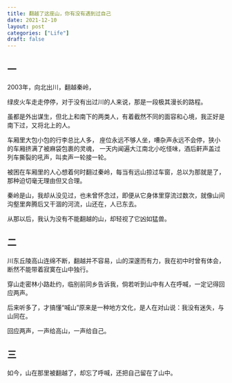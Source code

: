 ```yaml
---
title: 翻越了这座山，你有没有遇到过自己
date: 2021-12-10
layout: post
categories: ["Life"]
draft: false
---
```


## 一

2003年，向北出川，翻越秦岭，

绿皮火车走走停停，对于没有出过川的人来说，那是一段极其漫长的路程。

虽都是外出谋生，但北上和南下的两类人，有着截然不同的面容和心境，我正好是南下过，又将北上的人。

车厢里大包小包的行李总比人多，
座位永远不够人坐，嘈杂声永远不会停，狭小的车厢挤满了被麻袋包裹的灵魂，
一天内闻遍大江南北小吃怪味，酒后鼾声盖过列车撕裂的吼声，叫卖声一轮接一轮。

被困在车厢里的人心想着何时翻过秦岭，每当有远山掠过车窗，总以为那就是了，那种迫切毫无理由但又合理。

秦岭是山，我却从没见过，也未曾怀念过，即便从它身体里穿流过数次，就像山间沟壑里奔腾后又干涸的河流，山还在，人已东去。

从那以后，我认为没有不能翻越的山，却轻视了它凶如猛兽。

## 二

川东丘陵高山连绵不断，翻越并不容易，山的深邃而有力，我在初中时曾有体会，断然不能带着寂寞在山中独行。

穿山走密林小路赴约，临别前同乡告诉我，倘若听到山中有人在呼喊，一定记得回应两声。

后来听多了，才搞懂“喊山”原来是一种地方文化，是人在对山说：我没有迷失，与山同在。

回应两声，一声给高山，一声给自己。

## 三

如今，山在那里被翻越了，却忘了呼喊，还把自己留在了山中。
